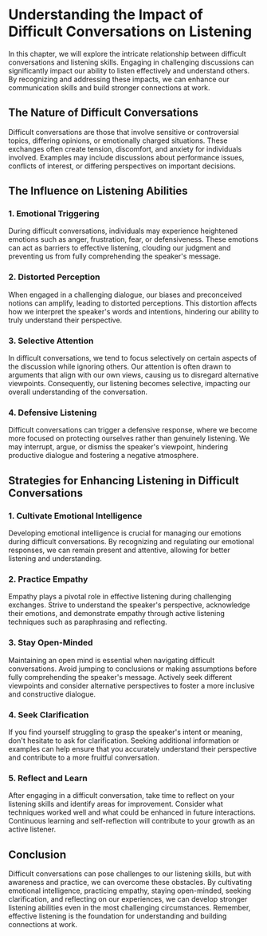 Understanding the Impact of Difficult Conversations on Listening
===============================================================================================================

In this chapter, we will explore the intricate relationship between difficult conversations and listening skills. Engaging in challenging discussions can significantly impact our ability to listen effectively and understand others. By recognizing and addressing these impacts, we can enhance our communication skills and build stronger connections at work.

The Nature of Difficult Conversations
-------------------------------------

Difficult conversations are those that involve sensitive or controversial topics, differing opinions, or emotionally charged situations. These exchanges often create tension, discomfort, and anxiety for individuals involved. Examples may include discussions about performance issues, conflicts of interest, or differing perspectives on important decisions.

The Influence on Listening Abilities
------------------------------------

### 1. Emotional Triggering

During difficult conversations, individuals may experience heightened emotions such as anger, frustration, fear, or defensiveness. These emotions can act as barriers to effective listening, clouding our judgment and preventing us from fully comprehending the speaker's message.

### 2. Distorted Perception

When engaged in a challenging dialogue, our biases and preconceived notions can amplify, leading to distorted perceptions. This distortion affects how we interpret the speaker's words and intentions, hindering our ability to truly understand their perspective.

### 3. Selective Attention

In difficult conversations, we tend to focus selectively on certain aspects of the discussion while ignoring others. Our attention is often drawn to arguments that align with our own views, causing us to disregard alternative viewpoints. Consequently, our listening becomes selective, impacting our overall understanding of the conversation.

### 4. Defensive Listening

Difficult conversations can trigger a defensive response, where we become more focused on protecting ourselves rather than genuinely listening. We may interrupt, argue, or dismiss the speaker's viewpoint, hindering productive dialogue and fostering a negative atmosphere.

Strategies for Enhancing Listening in Difficult Conversations
-------------------------------------------------------------

### 1. Cultivate Emotional Intelligence

Developing emotional intelligence is crucial for managing our emotions during difficult conversations. By recognizing and regulating our emotional responses, we can remain present and attentive, allowing for better listening and understanding.

### 2. Practice Empathy

Empathy plays a pivotal role in effective listening during challenging exchanges. Strive to understand the speaker's perspective, acknowledge their emotions, and demonstrate empathy through active listening techniques such as paraphrasing and reflecting.

### 3. Stay Open-Minded

Maintaining an open mind is essential when navigating difficult conversations. Avoid jumping to conclusions or making assumptions before fully comprehending the speaker's message. Actively seek different viewpoints and consider alternative perspectives to foster a more inclusive and constructive dialogue.

### 4. Seek Clarification

If you find yourself struggling to grasp the speaker's intent or meaning, don't hesitate to ask for clarification. Seeking additional information or examples can help ensure that you accurately understand their perspective and contribute to a more fruitful conversation.

### 5. Reflect and Learn

After engaging in a difficult conversation, take time to reflect on your listening skills and identify areas for improvement. Consider what techniques worked well and what could be enhanced in future interactions. Continuous learning and self-reflection will contribute to your growth as an active listener.

Conclusion
----------

Difficult conversations can pose challenges to our listening skills, but with awareness and practice, we can overcome these obstacles. By cultivating emotional intelligence, practicing empathy, staying open-minded, seeking clarification, and reflecting on our experiences, we can develop stronger listening abilities even in the most challenging circumstances. Remember, effective listening is the foundation for understanding and building connections at work.
